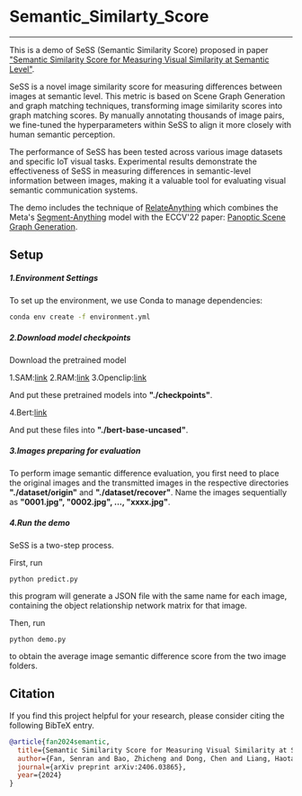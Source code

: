 # Semantic_Similarty_Score

---

This is a demo of SeSS (Semantic Similarity Score) proposed in paper ["Semantic Similarity Score for Measuring Visual Similarity at Semantic Level"](https://arxiv.org/abs/2406.03865).

SeSS is a novel image similarity score for measuring differences between images at semantic level. This metric is based on Scene Graph Generation and graph matching techniques, transforming image similarity scores into graph matching scores. By manually annotating thousands of image pairs, we fine-tuned the hyperparameters within SeSS to align it more closely with human semantic perception. 

The performance of SeSS has been tested across various image datasets and specific IoT visual tasks. Experimental results demonstrate the effectiveness of SeSS in measuring differences in semantic-level information between images, making it a valuable tool for evaluating visual semantic communication systems.

The demo includes the technique of [RelateAnything](https://github.com/Luodian/RelateAnything) which combines the Meta's [Segment-Anything](https://segment-anything.com/) model with the ECCV'22 paper: [Panoptic Scene Graph Generation](https://psgdataset.org/). 

## Setup

##### 1.Environment Settings

To set up the environment, we use Conda to manage dependencies:

```bash
conda env create -f environment.yml
```

##### 2.Download model checkpoints

Download the pretrained model

1.SAM:[link](https://dl.fbaipublicfiles.com/segment_anything/sam_vit_h_4b8939.pth)
2.RAM:[link](https://1drv.ms/u/s!AgCc-d5Aw1cumQapZwcaKob8InQm?e=qyMeTS)
3.Openclip:[link](https://huggingface.co/laion/CLIP-ViT-H-14-laion2B-s32B-b79K/blob/main/open_clip_pytorch_model.bin)

And put these pretrained models into **"./checkpoints"**.

4.Bert:[link](https://huggingface.co/google-bert/bert-base-uncased/tree/main)

And put these files into **"./bert-base-uncased"**.

##### 3.Images preparing for evaluation

To perform image semantic difference evaluation, you first need to place the original images and the transmitted images in the respective directories **"./dataset/origin"** and **"./dataset/recover"**. Name the images sequentially as **"0001.jpg", "0002.jpg", ..., "xxxx.jpg"**.

##### 4.Run the demo

SeSS is a two-step process. 

First, run 
```
python predict.py
```
this program will generate a JSON file with the same name for each image, containing the object relationship network matrix for that image. 

Then, run 
```
python demo.py
```
to obtain the average image semantic difference score from the two image folders.

## Citation
If you find this project helpful for your research, please consider citing the following BibTeX entry.
```BibTex
@article{fan2024semantic,
  title={Semantic Similarity Score for Measuring Visual Similarity at Semantic Level},
  author={Fan, Senran and Bao, Zhicheng and Dong, Chen and Liang, Haotai and Xu, Xiaodong and Zhang, Ping},
  journal={arXiv preprint arXiv:2406.03865},
  year={2024}
}
```

